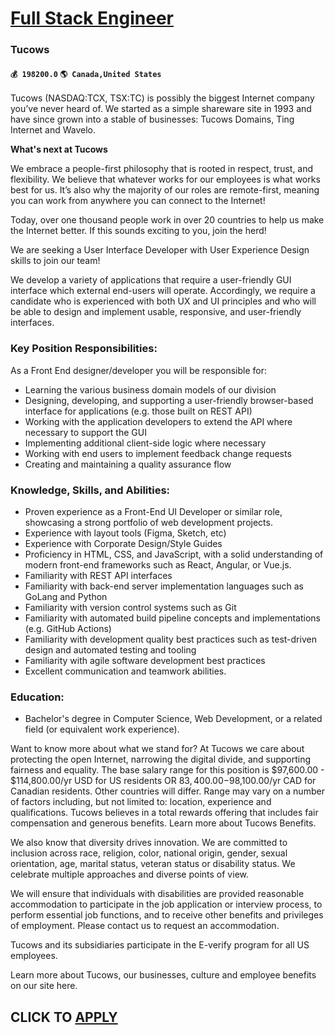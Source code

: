 # [Full Stack Engineer](https://www.remotewlb.com/apply/full-stack-engineer-58938)  
### Tucows  
#### `💰 198200.0` `🌎 Canada,United States`  

Tucows (NASDAQ:TCX, TSX:TC) is possibly the biggest Internet company you’ve never heard of. We started as a simple shareware site in 1993 and have since grown into a stable of businesses: Tucows Domains, Ting Internet and Wavelo.

 **What's next at Tucows**

We embrace a people-first philosophy that is rooted in respect, trust, and flexibility. We believe that whatever works for our employees is what works best for us. It’s also why the majority of our roles are remote-first, meaning you can work from anywhere you can connect to the Internet!

Today, over one thousand people work in over 20 countries to help us make the Internet better. If this sounds exciting to you, join the herd!

We are seeking a User Interface Developer with User Experience Design skills to join our team!

We develop a variety of applications that require a user-friendly GUI interface which external end-users will operate. Accordingly, we require a candidate who is experienced with both UX and UI principles and who will be able to design and implement usable, responsive, and user-friendly interfaces.

### Key Position Responsibilities:

As a Front End designer/developer you will be responsible for:

  * Learning the various business domain models of our division
  * Designing, developing, and supporting a user-friendly browser-based interface for applications (e.g. those built on REST API)
  * Working with the application developers to extend the API where necessary to support the GUI
  * Implementing additional client-side logic where necessary
  * Working with end users to implement feedback change requests
  * Creating and maintaining a quality assurance flow

### Knowledge, Skills, and Abilities:

  * Proven experience as a Front-End UI Developer or similar role, showcasing a strong portfolio of web development projects.
  * Experience with layout tools (Figma, Sketch, etc)
  * Experience with Corporate Design/Style Guides
  * Proficiency in HTML, CSS, and JavaScript, with a solid understanding of modern front-end frameworks such as React, Angular, or Vue.js.
  * Familiarity with REST API interfaces
  * Familiarity with back-end server implementation languages such as GoLang and Python
  * Familiarity with version control systems such as Git
  * Familiarity with automated build pipeline concepts and implementations (e.g. GitHub Actions)
  * Familiarity with development quality best practices such as test-driven design and automated testing and tooling
  * Familiarity with agile software development best practices
  * Excellent communication and teamwork abilities.

### Education:

  * Bachelor's degree in Computer Science, Web Development, or a related field (or equivalent work experience).

Want to know more about what we stand for? At Tucows we care about protecting the open Internet, narrowing the digital divide, and supporting fairness and equality. The base salary range for this position is $97,600.00 - $114,800.00/yr USD for US residents OR $83,400.00-$98,100.00/yr CAD for Canadian residents. Other countries will differ. Range may vary on a number of factors including, but not limited to: location, experience and qualifications. Tucows believes in a total rewards offering that includes fair compensation and generous benefits. Learn more about Tucows Benefits.

We also know that diversity drives innovation. We are committed to inclusion across race, religion, color, national origin, gender, sexual orientation, age, marital status, veteran status or disability status. We celebrate multiple approaches and diverse points of view.

We will ensure that individuals with disabilities are provided reasonable accommodation to participate in the job application or interview process, to perform essential job functions, and to receive other benefits and privileges of employment. Please contact us to request an accommodation.

Tucows and its subsidiaries participate in the E-verify program for all US employees.

Learn more about Tucows, our businesses, culture and employee benefits on our site here.

  
## CLICK TO [APPLY](https://www.remotewlb.com/apply/full-stack-engineer-58938)

